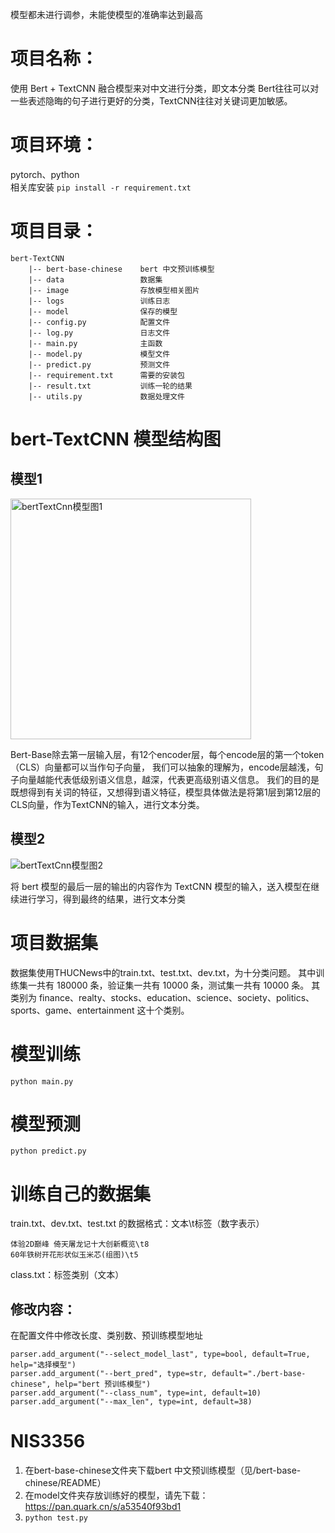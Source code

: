 模型都未进行调参，未能使模型的准确率达到最高

# 项目名称：

使用 Bert + TextCNN 融合模型来对中文进行分类，即文本分类
Bert往往可以对一些表述隐晦的句子进行更好的分类，TextCNN往往对关键词更加敏感。

# 项目环境：

pytorch、python   
相关库安装
`pip install -r requirement.txt`

# 项目目录：

```
bert-TextCNN  
    |-- bert-base-chinese    bert 中文预训练模型     
    |-- data                 数据集   
    |-- image                存放模型相关图片
    |-- logs                 训练日志               
    |-- model                保存的模型               
    |-- config.py            配置文件                   
    |-- log.py               日志文件                 
    |-- main.py              主函数                      
    |-- model.py             模型文件                     
    |-- predict.py           预测文件                         
    |-- requirement.txt      需要的安装包
    |-- result.txt           训练一轮的结果
    |-- utils.py             数据处理文件
```

# bert-TextCNN 模型结构图

## 模型1
<img width="385" alt="bertTextCnn模型图1" src="https://user-images.githubusercontent.com/25979008/208849929-fa3ec6c2-abb4-4cc9-a176-4df121f9d830.png">
     
Bert-Base除去第一层输入层，有12个encoder层，每个encode层的第一个token（CLS）向量都可以当作句子向量，
我们可以抽象的理解为，encode层越浅，句子向量越能代表低级别语义信息，越深，代表更高级别语义信息。
我们的目的是既想得到有关词的特征，又想得到语义特征，模型具体做法是将第1层到第12层的CLS向量，作为TextCNN的输入，进行文本分类。

## 模型2
![bertTextCnn模型图2](https://user-images.githubusercontent.com/25979008/208849833-a1dd270a-f40a-4edf-a5b0-851b297db6e0.png)

将 bert 模型的最后一层的输出的内容作为 TextCNN 模型的输入，送入模型在继续进行学习，得到最终的结果，进行文本分类

# 项目数据集

数据集使用THUCNews中的train.txt、test.txt、dev.txt，为十分类问题。
其中训练集一共有 180000 条，验证集一共有 10000 条，测试集一共有 10000 条。
其类别为 finance、realty、stocks、education、science、society、politics、sports、game、entertainment 这十个类别。

# 模型训练

`python main.py`

# 模型预测

`python predict.py`

# 训练自己的数据集

train.txt、dev.txt、test.txt 的数据格式：文本\t标签（数字表示）

```
体验2D巅峰 倚天屠龙记十大创新概览\t8   
60年铁树开花形状似玉米芯(组图)\t5    
```

class.txt：标签类别（文本）

## 修改内容：

在配置文件中修改长度、类别数、预训练模型地址    

```
parser.add_argument("--select_model_last", type=bool, default=True, help="选择模型")
parser.add_argument("--bert_pred", type=str, default="./bert-base-chinese", help="bert 预训练模型")
parser.add_argument("--class_num", type=int, default=10)   
parser.add_argument("--max_len", type=int, default=38)
```



# NIS3356

1. 在bert-base-chinese文件夹下载bert 中文预训练模型（见/bert-base-chinese/README）
2. 在model文件夹存放训练好的模型，请先下载：https://pan.quark.cn/s/a53540f93bd1
3. `python test.py`
